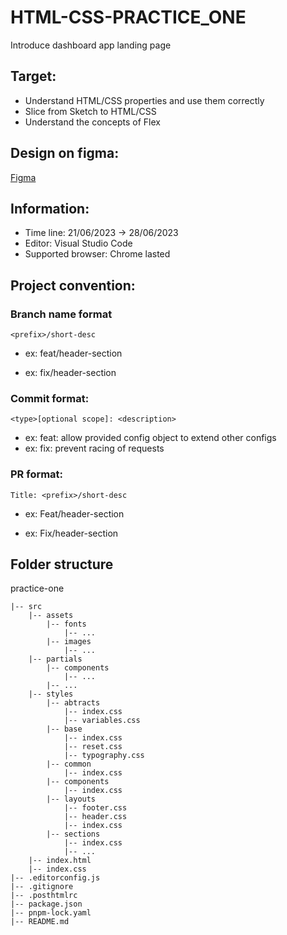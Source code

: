 # HTML-CSS-PRACTICE_ONE #
Introduce dashboard app landing page

## Target: ##
- Understand HTML/CSS properties and use them correctly
- Slice from Sketch to HTML/CSS
- Understand the concepts of Flex


## Design on figma: ##
[Figma](https://www.figma.com/file/6QbJ3zCbwFEIqDrHuYegS1/NinjaMail-(Community)-Thao's-practice?node-id=1%3A30&mode=dev)


## Information: ##
- Time line: 21/06/2023 -> 28/06/2023
- Editor: Visual Studio Code
- Supported browser: Chrome lasted


## Project convention: ##
### Branch name format
`<prefix>/short-desc
`

- ex: feat/header-section

- ex: fix/header-section

### Commit format: 

`<type>[optional scope]: <description>
`

- ex: feat: allow provided config object to extend other configs
- ex: fix: prevent racing of requests

### PR format:

 `Title: <prefix>/short-desc`

- ex: Feat/header-section

- ex: Fix/header-section


## Folder structure ##
practice-one
~~~
|-- src
    |-- assets
        |-- fonts
            |-- ...
        |-- images
            |-- ...
    |-- partials
        |-- components
            |-- ...
        |-- ...
    |-- styles
        |-- abtracts
            |-- index.css
            |-- variables.css
        |-- base
            |-- index.css
            |-- reset.css
            |-- typography.css
        |-- common
            |-- index.css
        |-- components
            |-- index.css
        |-- layouts
            |-- footer.css
            |-- header.css
            |-- index.css
        |-- sections
            |-- index.css
            |-- ...
    |-- index.html
    |-- index.css
|-- .editorconfig.js
|-- .gitignore
|-- .posthtmlrc
|-- package.json
|-- pnpm-lock.yaml
|-- README.md


